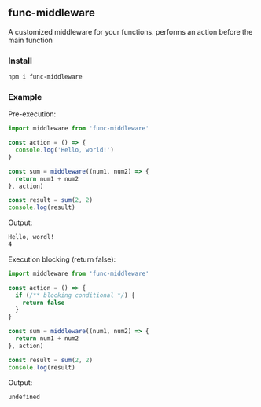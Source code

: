 ## func-middleware

A customized middleware for your functions. performs an action before the main function

### Install

```bash
npm i func-middleware
```

### Example

Pre-execution:

```js
import middleware from 'func-middleware'

const action = () => {
  console.log('Hello, world!')
}

const sum = middleware((num1, num2) => {
  return num1 + num2
}, action)

const result = sum(2, 2)
console.log(result)
```

Output:

```txt
Hello, wordl!
4
```

Execution blocking (return false):

```js
import middleware from 'func-middleware'

const action = () => {
  if (/** blocking conditional */) {
    return false
  }
}

const sum = middleware((num1, num2) => {
  return num1 + num2
}, action)

const result = sum(2, 2)
console.log(result)
```

Output:

```txt
undefined
```

